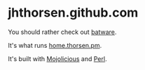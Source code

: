 jhthorsen.github.com
====================

You should rather check out [batware](https://github.com/jhthorsen/jhthorsen.github.com/tree/batware).

It's what runs [home.thorsen.pm](http://home.thorsen.pm).

It's built with [Mojolicious](http://mojolicio.us) and [Perl](http://perl.org).
